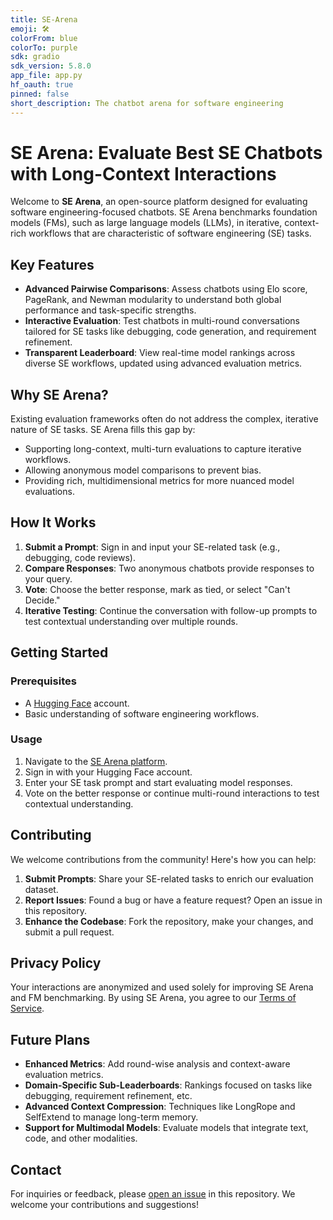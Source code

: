 ```yaml
---
title: SE-Arena
emoji: 🛠️
colorFrom: blue
colorTo: purple
sdk: gradio
sdk_version: 5.8.0
app_file: app.py
hf_oauth: true
pinned: false
short_description: The chatbot arena for software engineering
---
```


# SE Arena: Evaluate Best SE Chatbots with Long-Context Interactions

Welcome to **SE Arena**, an open-source platform designed for evaluating software engineering-focused chatbots. SE Arena benchmarks foundation models (FMs), such as large language models (LLMs), in iterative, context-rich workflows that are characteristic of software engineering (SE) tasks.

## Key Features

- **Advanced Pairwise Comparisons**: Assess chatbots using Elo score, PageRank, and Newman modularity to understand both global performance and task-specific strengths.
- **Interactive Evaluation**: Test chatbots in multi-round conversations tailored for SE tasks like debugging, code generation, and requirement refinement.
- **Transparent Leaderboard**: View real-time model rankings across diverse SE workflows, updated using advanced evaluation metrics.

## Why SE Arena?

Existing evaluation frameworks often do not address the complex, iterative nature of SE tasks. SE Arena fills this gap by:

- Supporting long-context, multi-turn evaluations to capture iterative workflows.
- Allowing anonymous model comparisons to prevent bias.
- Providing rich, multidimensional metrics for more nuanced model evaluations.

## How It Works

1. **Submit a Prompt**: Sign in and input your SE-related task (e.g., debugging, code reviews).
2. **Compare Responses**: Two anonymous chatbots provide responses to your query.
3. **Vote**: Choose the better response, mark as tied, or select "Can't Decide."
4. **Iterative Testing**: Continue the conversation with follow-up prompts to test contextual understanding over multiple rounds.

## Getting Started

### Prerequisites

- A [Hugging Face](https://huggingface.co) account.
- Basic understanding of software engineering workflows.

### Usage

1. Navigate to the [SE Arena platform](https://huggingface.co/spaces/SE-Arena/Software-Engineering-Arena).
2. Sign in with your Hugging Face account.
3. Enter your SE task prompt and start evaluating model responses.
4. Vote on the better response or continue multi-round interactions to test contextual understanding.

## Contributing

We welcome contributions from the community! Here's how you can help:

1. **Submit Prompts**: Share your SE-related tasks to enrich our evaluation dataset.
2. **Report Issues**: Found a bug or have a feature request? Open an issue in this repository.
3. **Enhance the Codebase**: Fork the repository, make your changes, and submit a pull request.

## Privacy Policy

Your interactions are anonymized and used solely for improving SE Arena and FM benchmarking. By using SE Arena, you agree to our [Terms of Service](#).

## Future Plans

- **Enhanced Metrics**: Add round-wise analysis and context-aware evaluation metrics.
- **Domain-Specific Sub-Leaderboards**: Rankings focused on tasks like debugging, requirement refinement, etc.
- **Advanced Context Compression**: Techniques like LongRope and SelfExtend to manage long-term memory.
- **Support for Multimodal Models**: Evaluate models that integrate text, code, and other modalities.

## Contact

For inquiries or feedback, please [open an issue](https://github.com/SE-Arena/Software-Engineer-Arena/issues/new) in this repository. We welcome your contributions and suggestions!
